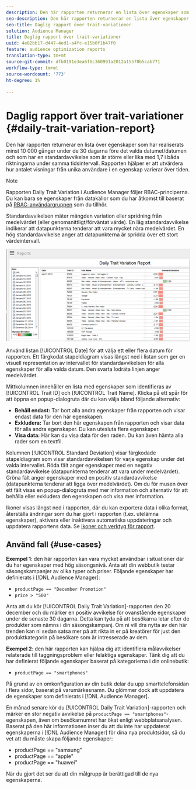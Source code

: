 ```yaml
---
description: Den här rapporten returnerar en lista över egenskaper som har realiserats minst 10 000 gånger under de 30 dagarna före det valda datumet/datumen och som har en standardavvikelse som är större eller lika med 1,7 i båda riktningarna under samma tidsintervall. Rapporten hjälper er att utvärdera hur antalet visningar från unika användare i en egenskap varierar över tiden.
seo-description: Den här rapporten returnerar en lista över egenskaper som har realiserats minst 10 000 gånger under de 30 dagarna före det valda datumet/datumen och som har en standardavvikelse som är större eller lika med 1,7 i båda riktningarna under samma tidsintervall. Rapporten hjälper er att utvärdera hur antalet visningar från unika användare i en egenskap varierar över tiden.
seo-title: Daglig rapport över trait-variationer
solution: Audience Manager
title: Daglig rapport över trait-variationer
uuid: 4e82bb17-d447-4ed1-a4fc-e15b0f1b47f0
feature: audience optimization reports
translation-type: tm+mt
source-git-commit: dfb0191e3ea6f6c360991a2012a15570b5cab771
workflow-type: tm+mt
source-wordcount: '773'
ht-degree: 1%

---
```



# Daglig rapport över trait-variationer {#daily-trait-variation-report}

Den här rapporten returnerar en lista över egenskaper som har realiserats minst 10 000 gånger under de 30 dagarna före det valda datumet/datumen och som har en standardavvikelse som är större eller lika med 1,7 i båda riktningarna under samma tidsintervall. Rapporten hjälper er att utvärdera hur antalet visningar från unika användare i en egenskap varierar över tiden.

>[!NOTE]
>
>Rapporten Daily Trait Variation i Audience Manager följer RBAC-principerna. Du kan bara se egenskaper från datakällor som du har åtkomst till baserat på [RBAC-användargruppen](/help/using/features/administration/administration-overview.md) som du tillhör.

Standardavvikelsen mäter mängden variation eller spridning från medelvärdet (eller genomsnittligt/förväntat värde). En låg standardavvikelse indikerar att datapunkterna tenderar att vara mycket nära medelvärdet. En hög standardavvikelse anger att datapunkterna är spridda över ett stort värdeintervall.

![](assets/daily_trait_variation.png)

Använd listan [!UICONTROL Date] för att välja ett eller flera datum för rapporten. Ett färgkodat stapeldiagram visas längst ned i listan som ger en visuell representation av intervallet för standardavvikelsen för alla egenskaper för alla valda datum. Den svarta lodräta linjen anger medelvärdet.

Mittkolumnen innehåller en lista med egenskaper som identifieras av [!UICONTROL Trait ID] och [!UICONTROL Trait Name]. Klicka på ett spår för att öppna en popup-dialogruta där du kan välja bland följande alternativ:

* **Behåll endast:** Tar bort alla andra egenskaper från rapporten och visar endast data för den här egenskapen.
* **Exkludera:** Tar bort den här egenskapen från rapporten och visar data för alla andra egenskaper. Du kan utesluta flera egenskaper.
* **Visa data:** Här kan du visa data för den raden. Du kan även hämta alla rader som en textfil.

Kolumnen [!UICONTROL Standard Deviation] visar färgkodade stapeldiagram som visar standardavvikelsen för varje egenskap under det valda intervallet. Röda fält anger egenskaper med en negativ standardavvikelse (datapunkterna tenderar att vara under medelvärdet). Gröna fält anger egenskaper med en positiv standardavvikelse (datapunkterna tenderar att ligga över medelvärdet). Om du för musen över ett fält visas en popup-dialogruta med mer information och alternativ för att behålla eller exkludera den egenskapen och visa mer information.

Ikoner visas längst ned i rapporten, där du kan exportera data i olika format, återställa ändringar som du har gjort i rapporten (t.ex. utelämna egenskaper), aktivera eller inaktivera automatiska uppdateringar och uppdatera rapportens data. Se [Ikoner och verktyg för rapport](../../reporting/dynamic-reports/interactive-report-technology.md#icons-tools-explained).

## Använd fall {#use-cases}

**Exempel 1**: den här rapporten kan vara mycket användbar i situationer där du har egenskaper med hög säsongsnivå. Anta att din webbutik testar säsongskampanjer av olika typer och priser. Följande egenskaper har definierats i [!DNL Audience Manager]:

* `productPage == "December Promotion"`
* `price > "500"`

Anta att du kör [!UICONTROL Daily Trait Variation]-rapporten den 20 december och du märker en positiv avvikelse för ovanstående egenskaper under de senaste 30 dagarna. Detta kan tyda på att besökarna letar efter de produkter som nämns i din säsongskampanj. Om ni vill dra nytta av den här trenden kan ni sedan satsa mer på att rikta in er på kreatörer för just den produktkategorin på besökare som är intresserade av dem.

**Exempel 2**: den här rapporten kan hjälpa dig att identifiera målavvikelser relaterade till taggningsproblem eller felaktiga egenskaper. Tänk dig att du har definierat följande egenskaper baserat på kategorierna i din onlinebutik:

* `productPage == "smartphones"`

På grund av en omkonfiguration av din butik delar du upp smarttelefonsidan i flera sidor, baserat på varumärkesnamn. Du glömmer dock att uppdatera de egenskaper som definierats i [!DNL Audience Manager].

En månad senare kör du [!UICONTROL Daily Trait Variation]-rapporten och märker en stor negativ avvikelse på `productPage == "smartphones"`-egenskapen, även om besökarnumret har ökat enligt webbplatsanalysen. Baserat på den här informationen inser du att du inte har uppdaterat egenskaperna i [!DNL Audience Manager] för dina nya produktsidor, så du vet att du måste skapa följande egenskaper:

* productPage == &quot;samsung&quot;
* productPage == &quot;apple&quot;
* productPage == &quot;huawei&quot;

När du gjort det ser du att din målgrupp är berättigad till de nya egenskaperna.
